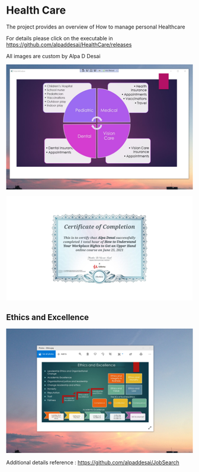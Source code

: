 # Health Care

The project provides an overview of How to manage personal Healthcare

For details please click on the executable in https://github.com/alpaddesai/HealthCare/releases

 All images are custom by Alpa D Desai

![image](Healthcare.png)

![image](HealthCare_certificate.jpg)

## Ethics and Excellence
![image](EthicsandExcellence.png)

Additional details reference : https://github.com/alpaddesai/JobSearch

